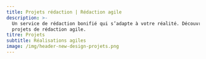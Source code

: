 ```yaml
---
title: Projets rédaction | Rédaction agile
description: >-
  Un service de rédaction bonifié qui s’adapte à votre réalité. Découvrir les
  projets de rédaction agile.
titre: Projets
subtitle: Réalisations agiles
image: /img/header-new-design-projets.png
---
```


